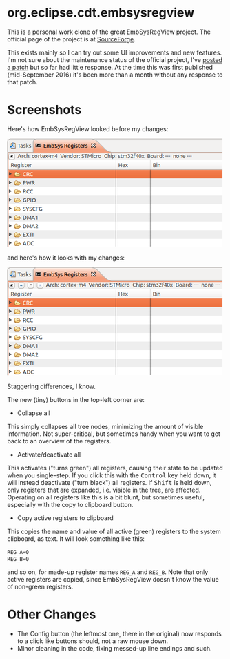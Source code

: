 org.eclipse.cdt.embsysregview
=============================

This is a personal work clone of the great EmbSysRegView project.
The official page of the project is at [SourceForge](http://embsysregview.sourceforge.net/).

This exists mainly so I can try out some UI improvements and new features.
I'm not sure about the maintenance status of the official project, I've [posted a patch](https://sourceforge.net/p/embsysregview/discussion/964553/thread/5b1f63c9/) but so far had little response.
At the time this was first published (mid-September 2016) it's been more than a month without any response to that patch.

Screenshots
===========
Here's how EmbSysRegView looked before my changes:

![EmbSysRegView before changes](https://raw.githubusercontent.com/unwind/embsysregview/master/org.eclipse.cdt.embsysregview_website/htdocs/img/unwind-before.png)

and here's how it looks with my changes:

![EmbSysRegView after changes](https://raw.githubusercontent.com/unwind/embsysregview/master/org.eclipse.cdt.embsysregview_website/htdocs/img/unwind-after.png)

Staggering differences, I know.

The new (tiny) buttons in the top-left corner are:

- Collapse all

 This simply collapses all tree nodes, minimizing the amount of visible information.
 Not super-critical, but sometimes handy when you want to get back to an overview of the registers.

- Activate/deactivate all

 This activates ("turns green") all registers, causing their state to be updated when you single-step.
 If you click this with the <kbd>Control</kbd> key held down, it will instead deactivate ("turn black") all registers.
 If <kbd>Shift</kbd> is held down, only registers that are expanded, i.e. visible in the tree, are affected.
 Operating on all registers like this is a bit blunt, but sometimes useful, especially with the copy to clipboard button.

- Copy active registers to clipboard

 This copies the name and value of all active (green) registers to the system clipboard, as text.
 It will look something like this:

    REG_A=0
    REG_B=0

 and so on, for made-up register names `REG_A` and `REG_B`.
 Note that only active registers are copied, since EmbSysRegView doesn't know the value of non-green registers.

Other Changes
=============

- The Config button (the leftmost one, there in the original) now responds to a click like buttons should, not a raw mouse down.
- Minor cleaning in the code, fixing messed-up line endings and such.

